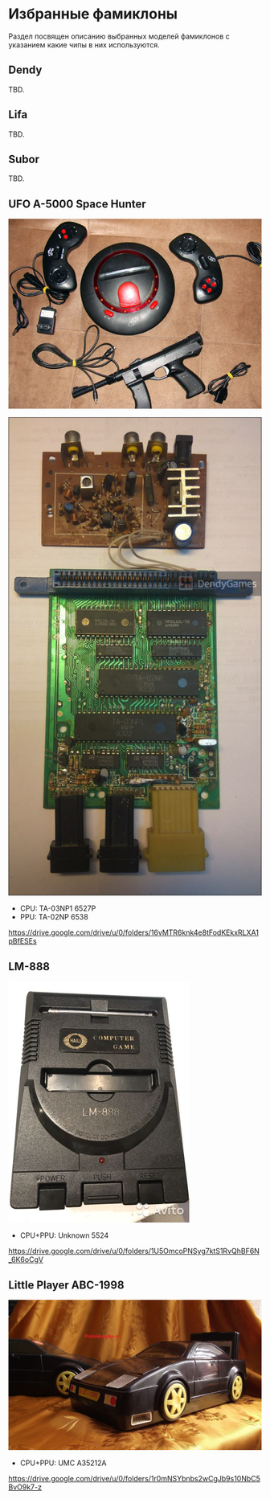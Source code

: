 # Избранные фамиклоны

Раздел посвящен описанию выбранных моделей фамиклонов с указанием какие чипы в них используются.

## Dendy

TBD.

## Lifa

TBD.

## Subor

TBD.

## UFO A-5000 Space Hunter

![imgstore/141685567-044e2d33-9a85-424c-b1ae-6c901c94d034.png](imgstore/141685567-044e2d33-9a85-424c-b1ae-6c901c94d034.png)

![imgstore/180060278-9c2d1c1c-6f41-4648-a6d7-1c5c5cea3d4c.png](imgstore/180060278-9c2d1c1c-6f41-4648-a6d7-1c5c5cea3d4c.png)

- CPU: TA-03NP1 6527P
- PPU: TA-02NP 6538

https://drive.google.com/drive/u/0/folders/16vMTR6knk4e8tFodKEkxRLXA1pBfESEs

## LM-888

![imgstore/141685601-ac720a3c-65e1-419d-b1ba-c640cd6efb7e.png](imgstore/141685601-ac720a3c-65e1-419d-b1ba-c640cd6efb7e.png)

- CPU+PPU: Unknown 5524

https://drive.google.com/drive/u/0/folders/1U5OmcoPNSyg7ktS1RvQhBF6N_6K6oCgV

## Little Player ABC-1998

![imgstore/141685576-7c9c2e0d-a924-4f8a-b741-e83aa813607b.png](imgstore/141685576-7c9c2e0d-a924-4f8a-b741-e83aa813607b.png)

- CPU+PPU: UMC A35212A

https://drive.google.com/drive/u/0/folders/1r0mNSYbnbs2wCgJb9s10NbC5BvO9k7-z
